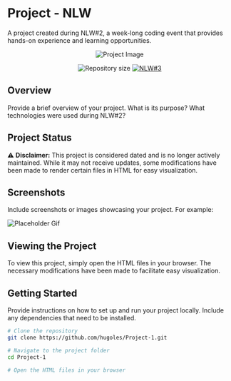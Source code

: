 # Project - NLW

A project created during NLW#2, a week-long coding event that provides hands-on experience and learning opportunities.

<p align="center">
  <img alt="Project Image" src="https://github.com/hugoles/Project-1/assets/67278688/751c2517-8377-49ba-a2bf-2ec70a707a2d">
</p>

<p align="center">	
  <img alt="Repository size" src="https://img.shields.io/github/repo-size/hugoles/Project-1?color=774DD6">
  <a href="https://nextlevelweek.com/episodios/omnistack/edicao/2" aria-label="Completed NLW#3">
    <img alt="NLW#3" src="https://img.shields.io/badge/NLW%232-Completed-774DD6">
  </a>
</p>

## Overview

Provide a brief overview of your project. What is its purpose? What technologies were used during NLW#2?

## Project Status

⚠️ **Disclaimer:** This project is considered dated and is no longer actively maintained. While it may not receive updates, some modifications have been made to render certain files in HTML for easy visualization.

## Screenshots

Include screenshots or images showcasing your project. For example:

![Placeholder Gif](https://placekitten.com/800/400) <!-- Replace with your actual gif URL -->

## Viewing the Project

To view this project, simply open the HTML files in your browser. The necessary modifications have been made to facilitate easy visualization.

## Getting Started

Provide instructions on how to set up and run your project locally. Include any dependencies that need to be installed.

```bash
# Clone the repository
git clone https://github.com/hugoles/Project-1.git

# Navigate to the project folder
cd Project-1

# Open the HTML files in your browser
